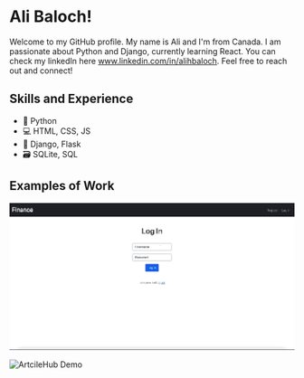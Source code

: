 # Ali Baloch!

Welcome to my GitHub profile. My name is Ali and I'm from Canada. I am passionate about Python and Django, currently learning React. You can check my linkedIn here www.linkedin.com/in/alihbaloch. Feel free to reach out and connect!

## Skills and Experience

* 🐍 Python
* 💻 HTML, CSS, JS
* 🔧 Django, Flask
* 🗃 SQLite, SQL

## Examples of Work


![Finance Demo](https://raw.githubusercontent.com/alihbaloch/alihbaloch/main/Finance%20Demo.gif)

![ArtcileHub Demo](https://raw.githubusercontent.com/alihbaloch/alihbaloch/main/ArticleHub%20Demo.gif)









